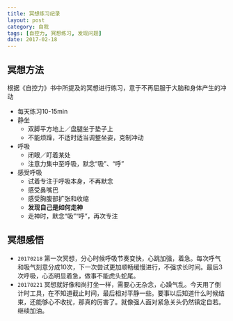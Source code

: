 ```yaml
---
title: 冥想练习纪录
layout: post
category: 自我
tags: [自控力, 冥想练习, 发现问题]
date: 2017-02-18
---
```


## 冥想方法
根据《自控力》书中所提及的冥想进行练习，意于不再屈服于大脑和身体产生的冲动
* 每天练习10-15min
* 静坐
  - 双脚平方地上／盘腿坐于垫子上
  - 不能烦躁，不适时适当调整坐姿，克制冲动
* 呼吸
  - 闭眼／盯着某处
  - 注意力集中至呼吸，默念“吸”、“呼”
* 感受呼吸
  - 试着专注于呼吸本身，不再默念
  - 感受鼻嘴巴
  - 感受胸腹部扩张和收缩
  - **发现自己是如何走神**
  - 走神时，默念“吸”“呼”，再次专注

## 冥想感悟
* `20170218` 第一次冥想，分心时候呼吸节奏变快，心跳加强，着急。每次呼气和吸气刻意分成10次，下一次尝试更加顺畅缓慢进行，不强求长时间。最后3次呼吸，心态明显着急，做事不能虎头蛇尾。
* `20170221` 冥想就好像和尚打坐一样，需要心无杂念，心躁气乱。今天用了倒计时工具，在不知道截止时间，最后相对平静一些。要事以后知道什么时候结束，还能够心不收扰，那真的厉害了。就像强人面对紧急关头仍然镇定自若。继续加油。
